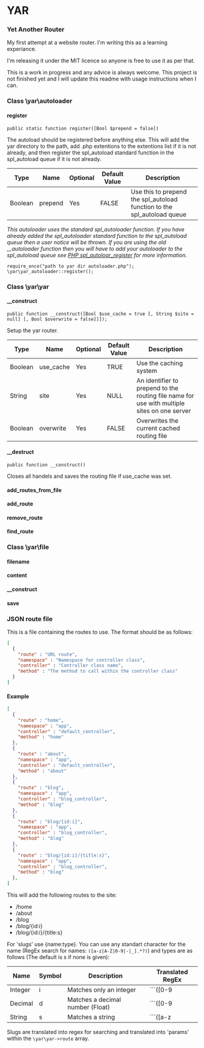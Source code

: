 # YAR
### Yet Another Router

My first attempt at a website router. I'm writing this as a learning experiance.

I'm releasing it under the MIT licence so anyone is free to use it as per that.

This is a work in progress and any advice is always welcome. This project is not finished yet and I will update this readme with usage instructions when I can.

### Class \yar\autoloader

#### register

```
public static function register([Bool $prepend = false])
```

The autoload should be registered before anything else. This will add the yar directory to the path, add .php extentions to the extentions list if it is not already, and then register the spl_autoload standard function in the spl_autoload queue if it is not already.

| Type | Name | Optional | Default Value| Description |
| --- | --- | --- | --- | --- |
| Boolean | prepend | Yes | FALSE | Use this to prepend the spl_autoload function to the spl_autoload queue |

*This autoloader uses the standard spl_autoloader function. If you have already added the spl_autoloader standard function to the spl_autoload queue then a user notice will be thrown. If you are using the old __autoloader function then you will have to add your autoloader to the spl_autoload queue see [PHP spl_autoloar_register](http://php.net/manual/en/function.spl-autoload-register.php) for more information.*

```
require_once("path to yar dir autoloader.php");
\yar\yar_autoloader::register();
```

### Class \yar\yar

#### __construct

```
public function __construct([Bool $use_cache = true [, String $site = null] [, Bool $overwrite = false]]]);
```

Setup the yar router.

| Type | Name | Optional | Default Value| Description |
| --- | --- | --- | --- | --- |
| Boolean | use_cache | Yes | TRUE | Use the caching system |
| String | site | Yes | NULL | An identifier to prepend to the routing file name for use with multiple sites on one server |
| Boolean | overwrite | Yes | FALSE | Overwrites the current cached routing file |

#### __destruct

```
public function __construct()
```

Closes all handels and saves the routing file if use_cache was set.

#### add_routes_from_file

#### add_route

#### remove_route

#### find_route

### Class \yar\file

#### filename

#### content

#### __construct

#### save

### JSON route file

This is a file containing the routes to use. The format should be as follows:

```json
[
  {
    "route" : "URL route",
    "namespace" : "Namespace for controller class",
    "controller" : "Controller class name",
    "method" : "The method to call within the controller class"
  }
]
```

#### Example

```json
[
  {
    "route" : "home",
    "namespace" : "app",
    "controller" : "default_controller",
    "method" : "home"
  },
  {
    "route" : "about",
    "namespace" : "app",
    "controller" : "default_controller",
    "method" : "about"
  },
  {
    "route" : "blog",
    "namespace" : "app",
    "controller" : "blog_controller",
    "method" : "blog"
  },
  {
    "route" : "blog/{id:i}",
    "namespace" : "app",
    "controller" : "blog_controller",
    "method" : "blog"
  },
  {
    "route" : "blog/{id:i}/{title:s}",
    "namespace" : "app",
    "controller" : "blog_controller",
    "method" : "blog"
  },
]
```

This will add the following routes to the site:

* /home
* /about
* /blog
* /blog/{id:i}
* /blog/{id:i}/{title:s}

For 'slugs' use {name:type}. You can use any standart character for the name (RegEx search for names: ```([a-z|A-Z|0-9|-|_].*?)```) and types are as follows (The default is s if none is given):

| Name | Symbol | Description | Translated RegEx |
| --- | --- | --- | --- |
| Integer | i | Matches only an integer | ```([0-9|-|\+].*)``` |
| Decimal | d | Matches a decimal number (Float) | ```([0-9|-|\+|\.].*)``` |
| String | s | Matches a string | ```([a-z|A-Z|0-9|-|_|%|\+|\.].*)``` |

Slugs are translated into regex for searching and translated into 'params' within the ```\yar\yar->route``` array.
